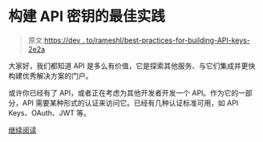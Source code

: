 # 构建 API 密钥的最佳实践

> 原文:[https://dev . to/rameshl/best-practices-for-building-API-keys-2e2a](https://dev.to/rameshl/best-practices-for-building-api-keys-2e2a)

大家好，我们都知道 API 是多么有价值，它是探索其他服务、与它们集成并更快构建优秀解决方案的门户。

或许你已经有了 API，或者正在考虑为其他开发者开发一个 API。作为它的一部分，API 需要某种形式的认证来访问它。已经有几种认证标准可用，如 API Keys、OAuth、JWT 等。

[继续阅读](https://medium.com/@rameshlingappa/best-practices-for-building-api-keys-97c26eabfea9)